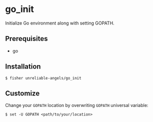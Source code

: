 # go_init

Initialize Go environment along with setting GOPATH.

## Prerequisites

- go

## Installation

```
$ fisher unreliable-angels/go_init
```

## Customize

Change your `GOPATH` location by overwriting `GOPATH` universal variable:

```
$ set -U GOPATH <path/to/your/location>
```
